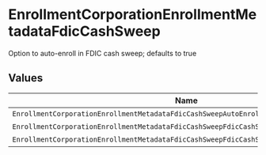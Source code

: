 # EnrollmentCorporationEnrollmentMetadataFdicCashSweep

Option to auto-enroll in FDIC cash sweep; defaults to true


## Values

| Name                                                                                     | Value                                                                                    |
| ---------------------------------------------------------------------------------------- | ---------------------------------------------------------------------------------------- |
| `EnrollmentCorporationEnrollmentMetadataFdicCashSweepAutoEnrollFdicCashSweepUnspecified` | AUTO_ENROLL_FDIC_CASH_SWEEP_UNSPECIFIED                                                  |
| `EnrollmentCorporationEnrollmentMetadataFdicCashSweepFdicCashSweepEnroll`                | FDIC_CASH_SWEEP_ENROLL                                                                   |
| `EnrollmentCorporationEnrollmentMetadataFdicCashSweepFdicCashSweepDecline`               | FDIC_CASH_SWEEP_DECLINE                                                                  |